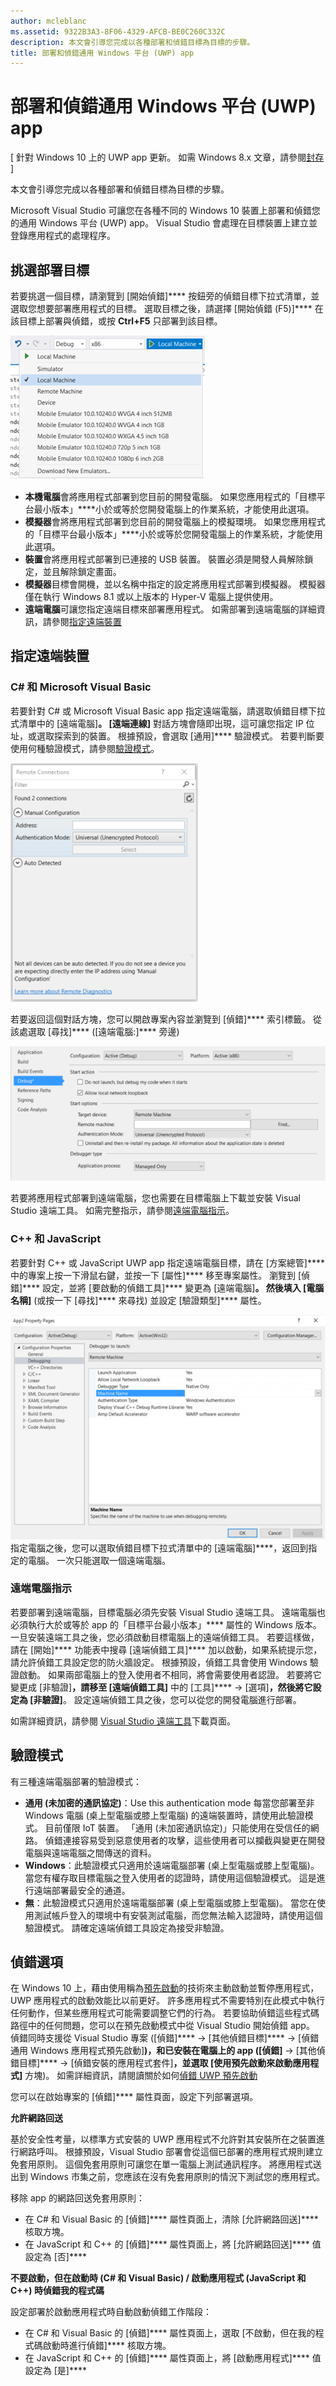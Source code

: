 ```yaml
---
author: mcleblanc
ms.assetid: 9322B3A3-8F06-4329-AFCB-BE0C260C332C
description: 本文會引導您完成以各種部署和偵錯目標為目標的步驟。
title: 部署和偵錯通用 Windows 平台 (UWP) app
---
```


# 部署和偵錯通用 Windows 平台 (UWP) app

\[ 針對 Windows 10 上的 UWP app 更新。 如需 Windows 8.x 文章，請參閱[封存](http://go.microsoft.com/fwlink/p/?linkid=619132) \]

本文會引導您完成以各種部署和偵錯目標為目標的步驟。

Microsoft Visual Studio 可讓您在各種不同的 Windows 10 裝置上部署和偵錯您的通用 Windows 平台 (UWP) app。 Visual Studio 會處理在目標裝置上建立並登錄應用程式的處理程序。

## 挑選部署目標

若要挑選一個目標，請瀏覽到 [開始偵錯]**** 按鈕旁的偵錯目標下拉式清單，並選取您想要部署應用程式的目標。 選取目標之後，請選擇 [開始偵錯 (F5)]**** 在該目標上部署與偵錯，或按 **Ctrl+F5** 只部署到該目標。

![](images/debug-device-target-list.png)

-   **本機電腦**會將應用程式部署到您目前的開發電腦。 如果您應用程式的「目標平台最小版本」****小於或等於您開發電腦上的作業系統，才能使用此選項。
-   **模擬器**會將應用程式部署到您目前的開發電腦上的模擬環境。 如果您應用程式的「目標平台最小版本」****小於或等於您開發電腦上的作業系統，才能使用此選項。
-   **裝置**會將應用程式部署到已連接的 USB 裝置。 裝置必須是開發人員解除鎖定，並且解除鎖定畫面。
-   **模擬器**目標會開機，並以名稱中指定的設定將應用程式部署到模擬器。 模擬器僅在執行 Windows 8.1 或以上版本的 Hyper-V 電腦上提供使用。
-   **遠端電腦**可讓您指定遠端目標來部署應用程式。 如需部署到遠端電腦的詳細資訊，請參閱[指定遠端裝置](#specifying-a-remote-device)

## 指定遠端裝置

### C# 和 Microsoft Visual Basic

若要針對 C# 或 Microsoft Visual Basic app 指定遠端電腦，請選取偵錯目標下拉式清單中的 [遠端電腦]****。 [遠端連線]**** 對話方塊會隨即出現，這可讓您指定 IP 位址，或選取探索到的裝置。 根據預設，會選取 [通用]**** 驗證模式。 若要判斷要使用何種驗證模式，請參閱[驗證模式](#authentication-modes)。

![](images/debug-remote-connections.png)

若要返回這個對話方塊，您可以開啟專案內容並瀏覽到 [偵錯]**** 索引標籤。 從該處選取 [尋找]**** ([遠端電腦:]**** 旁邊)

![](images/debug-remote-machine-config.png)

若要將應用程式部署到遠端電腦，您也需要在目標電腦上下載並安裝 Visual Studio 遠端工具。 如需完整指示，請參閱[遠端電腦指示](#remote-pc-instructions)。

### C++ 和 JavaScript

若要針對 C++ 或 JavaScript UWP app 指定遠端電腦目標，請在 [方案總管]**** 中的專案上按一下滑鼠右鍵，並按一下 [屬性]**** 移至專案屬性。 瀏覽到 [偵錯]**** 設定，並將 [要啟動的偵錯工具]**** 變更為 [遠端電腦]****。 然後填入 [電腦名稱]**** (或按一下 [尋找]**** 來尋找) 並設定 [驗證類型]**** 屬性。

![](images/debug-property-pages.png)
指定電腦之後，您可以選取偵錯目標下拉式清單中的 [遠端電腦]****，返回到指定的電腦。 一次只能選取一個遠端電腦。

### 遠端電腦指示

若要部署到遠端電腦，目標電腦必須先安裝 Visual Studio 遠端工具。 遠端電腦也必須執行大於或等於 app 的「目標平台最小版本」**** 屬性的 Windows 版本。 一旦安裝遠端工具之後，您必須啟動目標電腦上的遠端偵錯工具。 若要這樣做，請在 [開始]**** 功能表中搜尋 [遠端偵錯工具]**** 加以啟動，如果系統提示您，請允許偵錯工具設定您的防火牆設定。 根據預設，偵錯工具會使用 Windows 驗證啟動。 如果兩部電腦上的登入使用者不相同，將會需要使用者認證。 若要將它變更成 [非驗證]****，請移至 [遠端偵錯工具]**** 中的 [工具]**** -&gt; [選項]****，然後將它設定為 [非驗證]****。 設定遠端偵錯工具之後，您可以從您的開發電腦進行部署。

如需詳細資訊，請參閱 [Visual Studio 遠端工具]( http://go.microsoft.com/fwlink/?LinkId=717039)下載頁面。

## 驗證模式

有三種遠端電腦部署的驗證模式：

- **通用 (未加密的通訊協定)**：Use this authentication mode 每當您部署至非 Windows 電腦 (桌上型電腦或膝上型電腦) 的遠端裝置時，請使用此驗證模式。 目前僅限 IoT 裝置。 「通用 (未加密通訊協定)」只能使用在受信任的網路。 偵錯連接容易受到惡意使用者的攻擊，這些使用者可以攔截與變更在開發電腦與遠端電腦之間傳送的資料。
- **Windows**：此驗證模式只適用於遠端電腦部署 (桌上型電腦或膝上型電腦)。 當您有權存取目標電腦之登入使用者的認證時，請使用這個驗證模式。 這是進行遠端部署最安全的通道。
- **無**：此驗證模式只適用於遠端電腦部署 (桌上型電腦或膝上型電腦)。 當您在使用測試帳戶登入的環境中有安裝測試電腦，而您無法輸入認證時，請使用這個驗證模式。 請確定遠端偵錯工具設定為接受非驗證。

## 偵錯選項

在 Windows 10 上，藉由使用稱為[預先啟動](https://msdn.microsoft.com/library/windows/apps/Mt593297)的技術來主動啟動並暫停應用程式，UWP 應用程式的啟動效能比以前更好。 許多應用程式不需要特別在此模式中執行任何動作，但某些應用程式可能需要調整它們的行為。 若要協助偵錯這些程式碼路徑中的任何問題，您可以在預先啟動模式中從 Visual Studio 開始偵錯 app。 偵錯同時支援從 Visual Studio 專案 ([偵錯]**** -&gt; [其他偵錯目標]**** -&gt; [偵錯通用 Windows 應用程式預先啟動]****)，和已安裝在電腦上的 app ([偵錯]**** -&gt; [其他偵錯目標]**** -&gt; [偵錯安裝的應用程式套件]****，並選取 [使用預先啟動來啟動應用程式]**** 方塊)。 如需詳細資訊，請閱讀關於如何[偵錯 UWP 預先啟動]( http://go.microsoft.com/fwlink/?LinkId=717245)

您可以在啟始專案的 [偵錯]**** 屬性頁面，設定下列部署選項。

**允許網路回送**

基於安全性考量，以標準方式安裝的 UWP 應用程式不允許對其安裝所在之裝置進行網路呼叫。 根據預設，Visual Studio 部署會從這個已部署的應用程式規則建立免套用原則。 這個免套用原則可讓您在單一電腦上測試通訊程序。 將應用程式送出到 Windows 市集之前，您應該在沒有免套用原則的情況下測試您的應用程式。

移除 app 的網路回送免套用原則：

-   在 C# 和 Visual Basic 的 [偵錯]**** 屬性頁面上，清除 [允許網路回送]**** 核取方塊。
-   在 JavaScript 和 C++ 的 [偵錯]**** 屬性頁面上，將 [允許網路回送]**** 值設定為 [否]****

**不要啟動，但在啟動時 (C# 和 Visual Basic) / 啟動應用程式 (JavaScript 和 C++) 時偵錯我的程式碼**

設定部署於啟動應用程式時自動啟動偵錯工作階段：

-   在 C# 和 Visual Basic 的 [偵錯]**** 屬性頁面上，選取 [不啟動，但在我的程式碼啟動時進行偵錯]**** 核取方塊。
-   在 JavaScript 和 C++ 的 [偵錯]**** 屬性頁面上，將 [啟動應用程式]**** 值設定為 [是]****




<!--HONumber=May16_HO2-->


